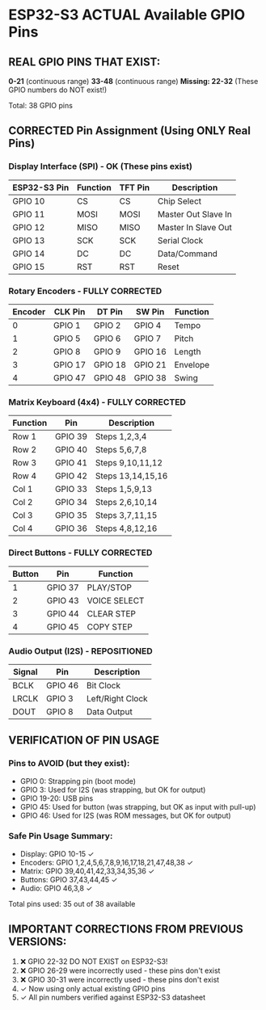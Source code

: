 # ESP32-S3 ACTUAL Available GPIO Pins

## REAL GPIO PINS THAT EXIST:
**0-21** (continuous range)
**33-48** (continuous range)
**Missing: 22-32** (These GPIO numbers do NOT exist!)

Total: 38 GPIO pins

## CORRECTED Pin Assignment (Using ONLY Real Pins)

### Display Interface (SPI) - OK (These pins exist)
| ESP32-S3 Pin | Function | TFT Pin | Description |
|--------------|----------|---------|-------------|
| GPIO 10 | CS | CS | Chip Select |
| GPIO 11 | MOSI | MOSI | Master Out Slave In |
| GPIO 12 | MISO | MISO | Master In Slave Out |
| GPIO 13 | SCK | SCK | Serial Clock |
| GPIO 14 | DC | DC | Data/Command |
| GPIO 15 | RST | RST | Reset |

### Rotary Encoders - FULLY CORRECTED
| Encoder | CLK Pin | DT Pin | SW Pin | Function |
|---------|---------|--------|--------|----------|
| 0 | GPIO 1 | GPIO 2 | GPIO 4 | Tempo |
| 1 | GPIO 5 | GPIO 6 | GPIO 7 | Pitch |
| 2 | GPIO 8 | GPIO 9 | GPIO 16 | Length |
| 3 | GPIO 17 | GPIO 18 | GPIO 21 | Envelope |
| 4 | GPIO 47 | GPIO 48 | GPIO 38 | Swing |

### Matrix Keyboard (4x4) - FULLY CORRECTED
| Function | Pin | Description |
|----------|-----|-------------|
| Row 1 | GPIO 39 | Steps 1,2,3,4 |
| Row 2 | GPIO 40 | Steps 5,6,7,8 |
| Row 3 | GPIO 41 | Steps 9,10,11,12 |
| Row 4 | GPIO 42 | Steps 13,14,15,16 |
| Col 1 | GPIO 33 | Steps 1,5,9,13 |
| Col 2 | GPIO 34 | Steps 2,6,10,14 |
| Col 3 | GPIO 35 | Steps 3,7,11,15 |
| Col 4 | GPIO 36 | Steps 4,8,12,16 |

### Direct Buttons - FULLY CORRECTED
| Button | Pin | Function |
|--------|-----|----------|
| 1 | GPIO 37 | PLAY/STOP |
| 2 | GPIO 43 | VOICE SELECT |
| 3 | GPIO 44 | CLEAR STEP |
| 4 | GPIO 45 | COPY STEP |

### Audio Output (I2S) - REPOSITIONED
| Signal | Pin | Description |
|--------|-----|-------------|
| BCLK | GPIO 46 | Bit Clock |
| LRCLK | GPIO 3 | Left/Right Clock |
| DOUT | GPIO 8 | Data Output |

## VERIFICATION OF PIN USAGE

### Pins to AVOID (but they exist):
- GPIO 0: Strapping pin (boot mode)
- GPIO 3: Used for I2S (was strapping, but OK for output)
- GPIO 19-20: USB pins
- GPIO 45: Used for button (was strapping, but OK as input with pull-up)
- GPIO 46: Used for I2S (was ROM messages, but OK for output)

### Safe Pin Usage Summary:
- Display: GPIO 10-15 ✓
- Encoders: GPIO 1,2,4,5,6,7,8,9,16,17,18,21,47,48,38 ✓
- Matrix: GPIO 39,40,41,42,33,34,35,36 ✓
- Buttons: GPIO 37,43,44,45 ✓
- Audio: GPIO 46,3,8 ✓

Total pins used: 35 out of 38 available

## IMPORTANT CORRECTIONS FROM PREVIOUS VERSIONS:
1. ❌ GPIO 22-32 DO NOT EXIST on ESP32-S3!
2. ❌ GPIO 26-29 were incorrectly used - these pins don't exist
3. ❌ GPIO 30-31 were incorrectly used - these pins don't exist
4. ✓ Now using only actual existing GPIO pins
5. ✓ All pin numbers verified against ESP32-S3 datasheet